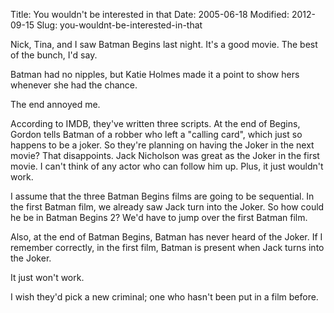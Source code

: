 Title: You wouldn't be interested in that
Date: 2005-06-18
Modified: 2012-09-15
Slug: you-wouldnt-be-interested-in-that

Nick, Tina, and I saw Batman Begins last night. It's a good movie. The best of the bunch, I'd say. 

Batman had no nipples, but Katie Holmes made it a point to show hers whenever she had the chance.

The end annoyed me.

According to IMDB, they've written three scripts. At the end of Begins, Gordon tells Batman of a robber who left a "calling card", which just so happens to be a joker. So they're planning on having the Joker in the next movie? That disappoints. Jack Nicholson was great as the Joker in the first movie. I can't think of any actor who can follow him up. Plus, it just wouldn't work.

I assume that the three Batman Begins films are going to be sequential. In the first Batman film, we already saw Jack turn into the Joker. So how could he be in Batman Begins 2? We'd have to jump over the first Batman film.

Also, at the end of Batman Begins, Batman has never heard of the Joker. If I remember correctly, in the first film, Batman is present when Jack turns into the Joker.

It just won't work.

I wish they'd pick a new criminal; one who hasn't been put in a film before.


